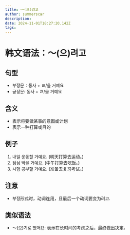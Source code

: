 ```yaml
---
title: 〜(으)려고
author: summerscar
description:
date: 2024-11-01T18:27:20.142Z
tags:
---
```


# 韩文语法：〜(으)려고

## 句型
- 부정문：동사 + ㄹ/을 거예요
- 긍정문: 동사 + ㄹ/을 거예요

## 含义
- 表示将要做某事的意图或计划
- 表示一种打算或目的

## 例子
1. <Speak>내일 운동할 거예요.</Speak> (明天打算去运动。)
2. <Speak>점심 먹을 거예요.</Speak> (中午打算去吃饭。)
3. <Speak>시험 공부할 거예요.</Speak> (准备去复习考试。)

## 注意
- 부정形式时，动词连用，且最后一个动词要变为려고.

## 类似语法
- 〜(으)기로 했어요: 表示在长时间的考虑之后，最终做出决定。